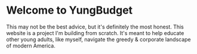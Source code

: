 <html>
    <head>
      <title>Yung Budget</title>
    </head>
    <body>
      <h1>Welcome to YungBudget</h1>
      <p>This may not be the best advice, but it's definitely the most honest.
      This website is a project I'm building from scratch. It's meant to help educate other young adults, like myself, navigate the greedy & corporate landscape of modern America. </p>
    </body>
</html>
